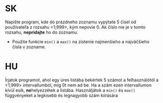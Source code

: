# SK
Napíšte program, kde do prázdneho zoznamu vypýtate 5 čísel od používateľa z rozsahu <1;999>, kým nepovie 0. Ak číslo nie je v tomto rozsahu, **nepridajte** ho do zoznamu.
- Použite funkcie `min()` a `max()` na zistenie najmenšieho a najväčšieho čísla v zozname.

# HU
Írjatok programot, ahol egy üres listába bekértek 5 számot a felhasználótól a <1;999> intervallumból, míg 0t nem ad be. Ha a szám ezen intervallumon kívül esik, **ne**helyezzétek a listába. Használjátok a `min()` és `max()` függvényeket a legkisebb és legnagyobb szám kiírására

